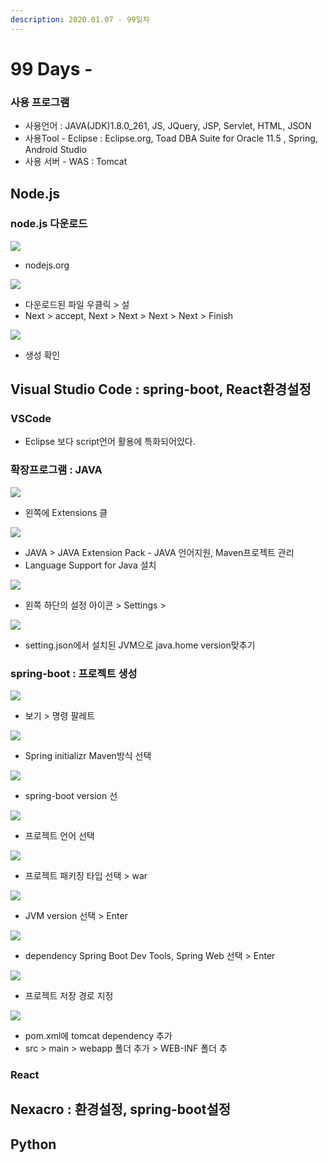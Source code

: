 ```yaml
---
description: 2020.01.07 - 99일차
---
```


# 99 Days -

### 사용 프로그램

* 사용언어 : JAVA\(JDK\)1.8.0\_261, JS, JQuery, JSP, Servlet, HTML, JSON
* 사용Tool  - Eclipse : Eclipse.org, Toad DBA Suite for Oracle 11.5 , Spring, Android Studio
* 사용 서버 - WAS : Tomcat

## Node.js

### node.js 다운로드

![](../../.gitbook/assets/node.js-.png)

* nodejs.org

![](../../.gitbook/assets/setting2.png)

* 다운로드된 파일 우클릭 &gt; 설
* Next &gt; accept, Next &gt; Next &gt; Next &gt; Next &gt; Finish

![](../../.gitbook/assets/node.js2.png)

* 생성 확인

## Visual Studio Code : spring-boot, React환경설정

### VSCode

* Eclipse 보다 script언어 활용에 특화되어있다.

### 확장프로그램 : JAVA

![](../../.gitbook/assets/vscode-1-extensions.png)

* 왼쪽에 Extensions 클

![](../../.gitbook/assets/vscode-java.png)

* JAVA &gt; JAVA Extension Pack - JAVA 언어지원, Maven프로젝트 관리
*  Language Support for Java 설치

![](../../.gitbook/assets/setting.png)

* 왼쪽 하단의 설정 아이콘 &gt; Settings &gt;

![](../../.gitbook/assets/java-setting.png)

* setting.json에서 설치된 JVM으로 java.home version맞추기

### spring-boot : 프로젝트 생성

![](../../.gitbook/assets/spring-in1.png)

* 보기 &gt; 명령 팔레트

![](../../.gitbook/assets/spring-in-2.png)

* Spring initializr Maven방식 선택

![](../../.gitbook/assets/spring-in-3.png)

* spring-boot version 선

![](../../.gitbook/assets/spring-in-4.png)

* 프로젝트 언어 선택

![](../../.gitbook/assets/spring-in-5.png)

* 프로젝트 패키징 타입 선택 &gt; war

![](../../.gitbook/assets/spring-in-6.png)

* JVM version 선택 &gt; Enter

![](../../.gitbook/assets/spring-in-7.png)

* dependency Spring Boot Dev Tools, Spring Web 선택 &gt; Enter

![](../../.gitbook/assets/spring-in-8.png)

* 프로젝트 저장 경로 지정

![](../../.gitbook/assets/spring-in-9.png)

* pom.xml에 tomcat dependency 추가
* src &gt; main &gt; webapp 폴더 추가 &gt; WEB-INF 폴더 추

### React

## Nexacro : 환경설정, spring-boot설정

## Python

